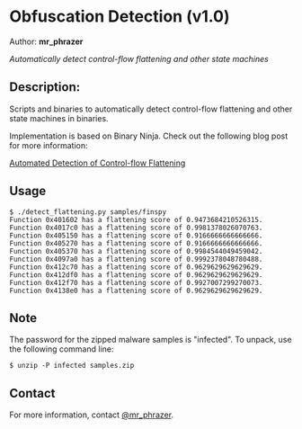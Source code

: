 # Obfuscation Detection (v1.0)
Author: **mr_phrazer**

_Automatically detect control-flow flattening and other state machines_

## Description:

Scripts and binaries to automatically detect control-flow flattening and other state machines in binaries.

Implementation is based on Binary Ninja. Check out the following blog post for more information:

[Automated Detection of Control-flow Flattening](https://synthesis.to/2021/03/03/flattening_detection.html)

## Usage

```
$ ./detect_flattening.py samples/finspy 
Function 0x401602 has a flattening score of 0.9473684210526315.
Function 0x4017c0 has a flattening score of 0.9981378026070763.
Function 0x405150 has a flattening score of 0.9166666666666666.
Function 0x405270 has a flattening score of 0.9166666666666666.
Function 0x405370 has a flattening score of 0.9984544049459042.
Function 0x4097a0 has a flattening score of 0.9992378048780488.
Function 0x412c70 has a flattening score of 0.9629629629629629.
Function 0x412df0 has a flattening score of 0.9629629629629629.
Function 0x412f70 has a flattening score of 0.9927007299270073.
Function 0x4138e0 has a flattening score of 0.9629629629629629.
```

## Note

The password for the zipped malware samples is "infected". To unpack, use the following command line:

```
$ unzip -P infected samples.zip
```

## Contact

For more information, contact [@mr_phrazer](https://twitter.com/mr_phrazer).

